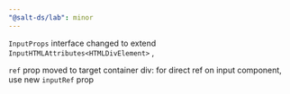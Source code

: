 ```yaml
---
"@salt-ds/lab": minor
---
```


`InputProps` interface changed to extend `InputHTMLAttributes<HTMLDivElement>` ,

`ref` prop moved to target container div: for direct ref on input component, use new `inputRef` prop
